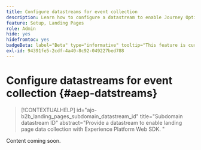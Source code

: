 ```yaml
---
title: Configure datastreams for event collection
description: Learn how to configure a datastream to enable Journey Optimizer B2B Edition landing page data collection with Experience Platform Web SDK.
feature: Setup, Landing Pages
role: Admin
hide: yes
hidefromtoc: yes
badgeBeta: label="Beta" type="informative" tooltip="This feature is currently in a limited beta release"
exl-id: 94391fe5-2cdf-4a40-8c92-049227bed788
---
```

# Configure datastreams for event collection {#aep-datstreams}

>[!CONTEXTUALHELP]
>id="ajo-b2b_landing_pages_subdomain_datastream_id"
>title="Subdomain datastream ID"
>abstract="Provide a datastream to enable landing page data collection with Experience Platform Web SDK. "

Content coming soon.
